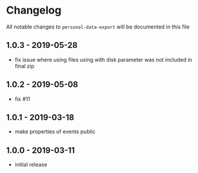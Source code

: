# Changelog

All notable changes to `personal-data-export` will be documented in this file

## 1.0.3 - 2019-05-28

- fix issue where using files using with disk parameter was not included in final zip

## 1.0.2 - 2019-05-08

- fix #11

## 1.0.1 - 2019-03-18

- make properties of events public

## 1.0.0 - 2019-03-11

- initial release

